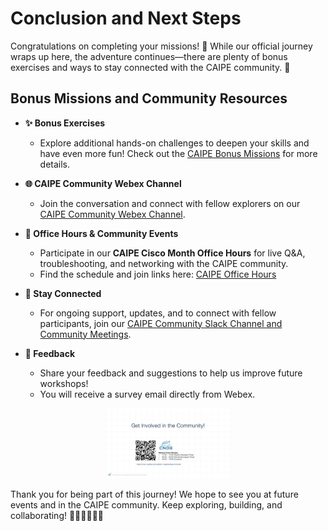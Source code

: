 # Conclusion and Next Steps

Congratulations on completing your missions! 🚀 While our official journey wraps up here, the adventure continues—there are plenty of bonus exercises and ways to stay connected with the CAIPE community. 🌟

## Bonus Missions and Community Resources

- **✨ Bonus Exercises**
  - Explore additional hands-on challenges to deepen your skills and have even more fun! Check out the [CAIPE Bonus Missions](https://cnoe-io.github.io/ai-platform-engineering/) for more details.

- **🌐 CAIPE Community Webex Channel**
  - Join the conversation and connect with fellow explorers on our [CAIPE Community Webex Channel](https://eurl.io/#bOa9oXKAn).

- **📅 Office Hours & Community Events**
  - Participate in our **CAIPE Cisco Month Office Hours** for live Q&A, troubleshooting, and networking with the CAIPE community.
  - Find the schedule and join links here: [CAIPE Office Hours](https://cisco.sharepoint.com/sites/CAIPE/SitePages/CAIPE-Office-Hours.aspx)

- **💬 Stay Connected**
  - For ongoing support, updates, and to connect with fellow participants, join our [CAIPE Community Slack Channel and Community Meetings](https://cnoe-io.github.io/ai-platform-engineering/community/).

- **📝 Feedback**
  - Share your feedback and suggestions to help us improve future workshops!
  - You will receive a survey email directly from Webex.


<center><img src="images/get-involved-community.svg" alt="Mission Control" width="200"></center>

Thank you for being part of this journey! We hope to see you at future events and in the CAIPE community. Keep exploring, building, and collaborating! 🦸‍♂️🦸‍♀️🤖🌌
